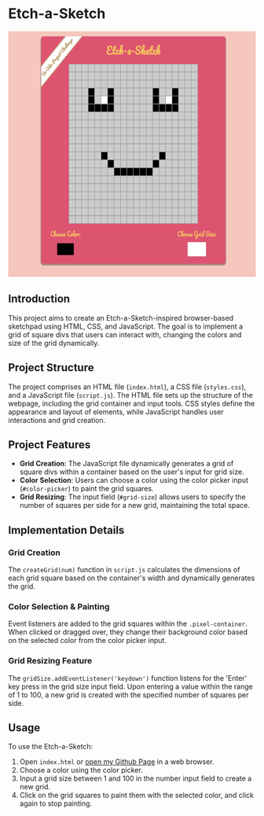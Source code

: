# Etch-a-Sketch

<img src="./img/image.png" height="500" width="auto">

## Introduction

This project aims to create an Etch-a-Sketch-inspired browser-based sketchpad using HTML, CSS, and JavaScript. The goal is to implement a grid of square divs that users can interact with, changing the colors and size of the grid dynamically.

## Project Structure

The project comprises an HTML file (`index.html`), a CSS file (`styles.css`), and a JavaScript file (`script.js`). The HTML file sets up the structure of the webpage, including the grid container and input tools. CSS styles define the appearance and layout of elements, while JavaScript handles user interactions and grid creation.

## Project Features

- **Grid Creation**: The JavaScript file dynamically generates a grid of square divs within a container based on the user's input for grid size.
- **Color Selection**: Users can choose a color using the color picker input (`#color-picker`) to paint the grid squares.
- **Grid Resizing**: The input field (`#grid-size`) allows users to specify the number of squares per side for a new grid, maintaining the total space.

## Implementation Details

### Grid Creation

The `createGrid(num)` function in `script.js` calculates the dimensions of each grid square based on the container's width and dynamically generates the grid.

### Color Selection & Painting

Event listeners are added to the grid squares within the `.pixel-container`. When clicked or dragged over, they change their background color based on the selected color from the color picker input.

### Grid Resizing Feature

The `gridSize.addEventListener('keydown')` function listens for the 'Enter' key press in the grid size input field. Upon entering a value within the range of 1 to 100, a new grid is created with the specified number of squares per side.

## Usage

To use the Etch-a-Sketch:

1. Open `index.html` or [open my Github Page](https://alex-coding-3420.github.io/odin-project/Etch-a-Sketch/) in a web browser.
2. Choose a color using the color picker.
3. Input a grid size between 1 and 100 in the number input field to create a new grid.
4. Click on the grid squares to paint them with the selected color, and click again to stop painting.
